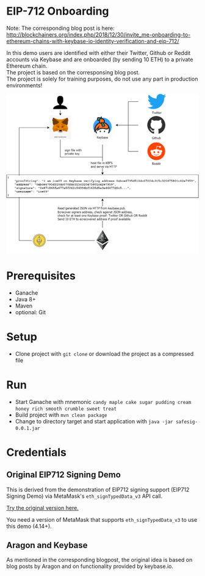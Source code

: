 # EIP-712 Onboarding 

Note: The corresponding blog post is here: http://blockchainers.org/index.php/2018/12/30/invite_me-onboarding-to-ethereum-chains-with-keybase-io-identity-verification-and-eip-712/

In this demo users are identified with either their Twitter, Github or Reddit accounts via Keybase and 
are onboarded (by sending 10 ETH) to a private Ethereum chain.   
The project is based on the corresponsing blog post.  
The project is solely for training purposes, do not use any part in production environments!

![Integration overview](docs/img/overview.png)

# Prerequisites

* Ganache
* Java 8+
* Maven
* optional: Git

# Setup

* Clone project with `git clone` or download the project as a compressed file

# Run

* Start Ganache with mnemonic `candy maple cake sugar pudding cream honey rich smooth crumble sweet treat`
* Build project with `mvn clean package`
* Change to directory target and start application with `java -jar safesig-0.0.1.jar`

# Credentials

## Original EIP712 Signing Demo

This is derived from the demonstration of EIP712 signing support (EIP712 Signing Demo) via MetaMask's `eth_signTypedData_v3` API call.

[Try the original version here.](https://weijiekoh.github.io/eip712-signing-demo/index.html)

You need a version of MetaMask that supports `eth_signTypedData_v3` to use this demo (4.14+).

## Aragon and Keybase

As mentioned in the corresponding blogpost, the original idea is based on blog posts by Aragon and on functionality provided by keybase.io.
